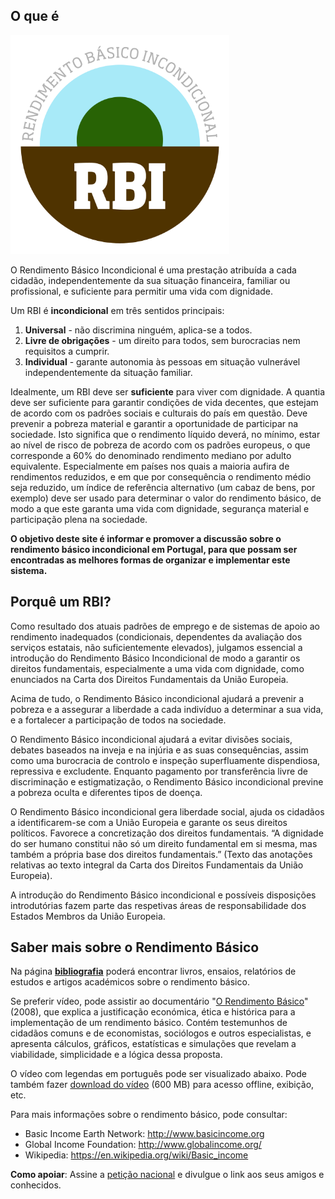 ## O que é

<div id="logo-rbi">
<img src="assets/img/logo_RBI_COR_72dpi.png" alt="Logo RBI" width="350" />
</div>

O Rendimento Básico Incondicional é uma prestação atribuída a cada cidadão,
independentemente da sua situação financeira, familiar ou profissional,
e suficiente para permitir uma vida com dignidade. 

Um RBI é **incondicional** em três sentidos principais:

1. **Universal** - não discrimina ninguém, aplica-se a todos.
2. **Livre de obrigações** - um direito para todos, sem burocracias nem requisitos a cumprir.
3. **Individual** - garante autonomia às pessoas em situação vulnerável independentemente da situação familiar.

Idealmente, um RBI deve ser **suficiente** para viver com dignidade.
A quantia deve ser suficiente para garantir condições de vida decentes, que estejam de acordo com os padrões sociais e culturais do país em questão.
Deve prevenir a pobreza material e garantir a oportunidade de participar na sociedade.
Isto significa que o rendimento líquido deverá, no mínimo, estar ao nível de risco de pobreza de acordo com os padrões europeus,
o que corresponde a 60% do denominado rendimento mediano por adulto equivalente.
Especialmente em países nos quais a maioria aufira de rendimentos reduzidos, e em que por consequência o rendimento médio seja reduzido,
um índice de referência alternativo (um cabaz de bens, por exemplo) deve ser usado para determinar o valor do rendimento básico,
de modo a que este garanta uma vida com dignidade, segurança material e participação plena na sociedade.
 
**O objetivo deste site é informar e promover a discussão sobre o rendimento básico incondicional em Portugal,
para que possam ser encontradas as melhores formas de organizar e implementar este sistema.**

## Porquê um RBI?

Como resultado dos atuais padrões de emprego e de sistemas de apoio ao rendimento inadequados
(condicionais, dependentes da avaliação dos serviços estatais, não suficientemente elevados),
julgamos essencial a introdução do Rendimento Básico Incondicional de modo a garantir os direitos fundamentais, especialmente a uma vida com dignidade,
como enunciados na Carta dos Direitos Fundamentais da União Europeia.

Acima de tudo, o Rendimento Básico incondicional ajudará a prevenir a pobreza
e a assegurar a liberdade a cada indivíduo a determinar a sua vida,
e a fortalecer a participação de todos na sociedade.

O Rendimento Básico incondicional ajudará a evitar divisões sociais, debates baseados na inveja e na injúria e as suas consequências,
assim como uma burocracia de controlo e inspeção superfluamente dispendiosa, repressiva e excludente.
Enquanto pagamento por transferência livre de discriminação e estigmatização, o Rendimento Básico incondicional previne a pobreza oculta e diferentes tipos de doença.

O Rendimento Básico incondicional gera liberdade social, ajuda os cidadãos a identificarem-se com a União Europeia e garante os seus direitos políticos.
Favorece a concretização dos direitos fundamentais.
“A dignidade do ser humano constitui não só um direito fundamental em si mesma, mas também a própria base dos direitos fundamentais.”
(Texto das anotações relativas ao texto integral da Carta dos Direitos Fundamentais da União Europeia).

A introdução do Rendimento Básico incondicional e possíveis disposições introdutórias
fazem parte das respetivas áreas de responsabilidade dos Estados Membros da União Europeia.

## Saber mais sobre o Rendimento Básico

Na página **[bibliografia](pages/bibliografia)** poderá encontrar livros, ensaios, relatórios de estudos e artigos académicos sobre o rendimento básico.

Se preferir vídeo, pode assistir ao documentário "[O Rendimento Básico](http://www.youtube.com/watch?v=ExRs75isitw)" (2008),
que explica a justificação económica, ética e histórica para a implementação de um rendimento básico.
Contém testemunhos de cidadãos comuns e de economistas, sociólogos e outros especialistas,
e apresenta cálculos, gráficos, estatísticas e simulações que revelam a viabilidade, simplicidade e a lógica dessa proposta.

O vídeo com legendas em português pode ser visualizado abaixo.
Pode também fazer [download do vídeo](http://rendimentobasico.pt/grundeinkommen.zip) (600 MB)
para acesso offline, exibição, etc.



Para mais informações sobre o rendimento básico, pode consultar:

* Basic Income Earth Network: http://www.basicincome.org
* Global Income Foundation: http://www.globalincome.org/
* Wikipedia: https://en.wikipedia.org/wiki/Basic_income 

**Como apoiar**: Assine a [petição nacional](http://peticaopublica.com/pview.aspx?pi=PT71674)
e divulgue o link aos seus amigos e conhecidos.
